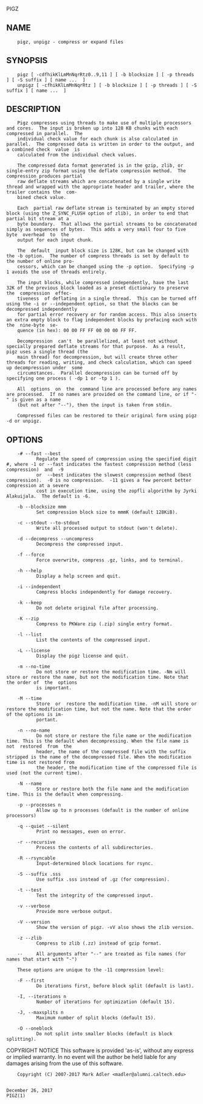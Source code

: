   PIGZ
 
## NAME
        pigz, unpigz - compress or expand files
 
## SYNOPSIS
        pigz [ -cdfhikKlLmMnNqrRtz0..9,11 ] [ -b blocksize ] [ -p threads ] [ -S suffix ] [ name ...  ]
        unpigz [ -cfhikKlLmMnNqrRtz ] [ -b blocksize ] [ -p threads ] [ -S suffix ] [ name ...  ]
 
## DESCRIPTION
        Pigz compresses using threads to make use of multiple processors and cores.  The input is broken up into 128 KB chunks with each compressed in parallel.  The
        individual check value for each chunk is also calculated in parallel.  The compressed data is written in order to the output, and a combined check  value  is
        calculated from the individual check values.
 
        The compressed data format generated is in the gzip, zlib, or single-entry zip format using the deflate compression method.  The compression produces partial
        raw deflate streams which are concatenated by a single write thread and wrapped with the appropriate header and trailer, where the trailer contains the  com‐
        bined check value.
 
        Each  partial raw deflate stream is terminated by an empty stored block (using the Z_SYNC_FLUSH option of zlib), in order to end that partial bit stream at a
        byte boundary.  That allows the partial streams to be concatenated simply as sequences of bytes.  This adds a very small four to five byte  overhead  to  the
        output for each input chunk.
 
        The  default  input block size is 128K, but can be changed with the -b option.  The number of compress threads is set by default to the number of online pro‐
        cessors, which can be changed using the -p option.  Specifying -p 1 avoids the use of threads entirely.
 
        The input blocks, while compressed independently, have the last 32K of the previous block loaded as a preset dictionary to preserve  the  compression  effec‐
        tiveness  of deflating in a single thread.  This can be turned off using the -i or --independent option, so that the blocks can be decompressed independently
        for partial error recovery or for random access. This also inserts an extra empty block to flag independent blocks by prefacing each with the  nine-byte  se‐
        quence (in hex): 00 00 FF FF 00 00 00 FF FF.
 
        Decompression  can't  be parallelized, at least not without specially prepared deflate streams for that purpose.  As a result, pigz uses a single thread (the
        main thread) for decompression, but will create three other threads for reading, writing, and check calculation, which can speed up decompression under  some
        circumstances.  Parallel decompression can be turned off by specifying one process ( -dp 1 or -tp 1 ).
 
        All  options  on  the  command line are processed before any names are processed.  If no names are provided on the command line, or if "-" is given as a name
        (but not after "--"), then the input is taken from stdin.
 
        Compressed files can be restored to their original form using pigz -d or unpigz.
 
## OPTIONS
        -# --fast --best
               Regulate the speed of compression using the specified digit #, where -1 or --fast indicates the fastest compression method (less compression)  and  -9
               or  --best indicates the slowest compression method (best compression).  -0 is no compression.  -11 gives a few percent better compression at a severe
               cost in execution time, using the zopfli algorithm by Jyrki Alakuijala.  The default is -6.
 
        -b --blocksize mmm
               Set compression block size to mmmK (default 128KiB).
 
        -c --stdout --to-stdout
               Write all processed output to stdout (won't delete).
 
        -d --decompress --uncompress
               Decompress the compressed input.
 
        -f --force
               Force overwrite, compress .gz, links, and to terminal.
 
        -h --help
               Display a help screen and quit.
 
        -i --independent
               Compress blocks independently for damage recovery.
 
        -k --keep
               Do not delete original file after processing.
 
        -K --zip
               Compress to PKWare zip (.zip) single entry format.
 
        -l --list
               List the contents of the compressed input.
 
        -L --license
               Display the pigz license and quit.
 
        -m --no-time
               Do not store or restore the modification time. -Nm will store or restore the name, but not the modification time. Note that the order of  the  options
               is important.
 
        -M --time
               Store  or  restore the modification time. -nM will store or restore the modification time, but not the name. Note that the order of the options is im‐
               portant.
 
        -n --no-name
               Do not store or restore the file name or the modification time. This is the default when decompressing. When the file name is not  restored  from  the
               header, the name of the compressed file with the suffix stripped is the name of the decompressed file. When the modification time is not restored from
               the header, the modification time of the compressed file is used (not the current time).
 
        -N --name
               Store or restore both the file name and the modification time. This is the default when compressing.
 
        -p --processes n
               Allow up to n processes (default is the number of online processors)
 
        -q --quiet --silent
               Print no messages, even on error.
 
        -r --recursive
               Process the contents of all subdirectories.
 
        -R --rsyncable
               Input-determined block locations for rsync.
 
        -S --suffix .sss
               Use suffix .sss instead of .gz (for compression).
 
        -t --test
               Test the integrity of the compressed input.
 
        -v --verbose
               Provide more verbose output.
 
        -V --version
               Show the version of pigz. -vV also shows the zlib version.
 
        -z --zlib
               Compress to zlib (.zz) instead of gzip format.
 
        --     All arguments after "--" are treated as file names (for names that start with "-")
 
        These options are unique to the -11 compression level:
 
        -F --first
               Do iterations first, before block split (default is last).
 
        -I, --iterations n
               Number of iterations for optimization (default 15).
 
        -J, --maxsplits n
               Maximum number of split blocks (default 15).
 
        -O --oneblock
               Do not split into smaller blocks (default is block splitting).
 
 COPYRIGHT NOTICE
        This software is provided 'as-is', without any express or implied warranty.  In no event will the author be held liable for any damages arising from the  use
        of this software.
 
        Copyright (C) 2007-2017 Mark Adler <madler@alumni.caltech.edu>
 
                                                                           December 26, 2017                                                                  PIGZ(1)
